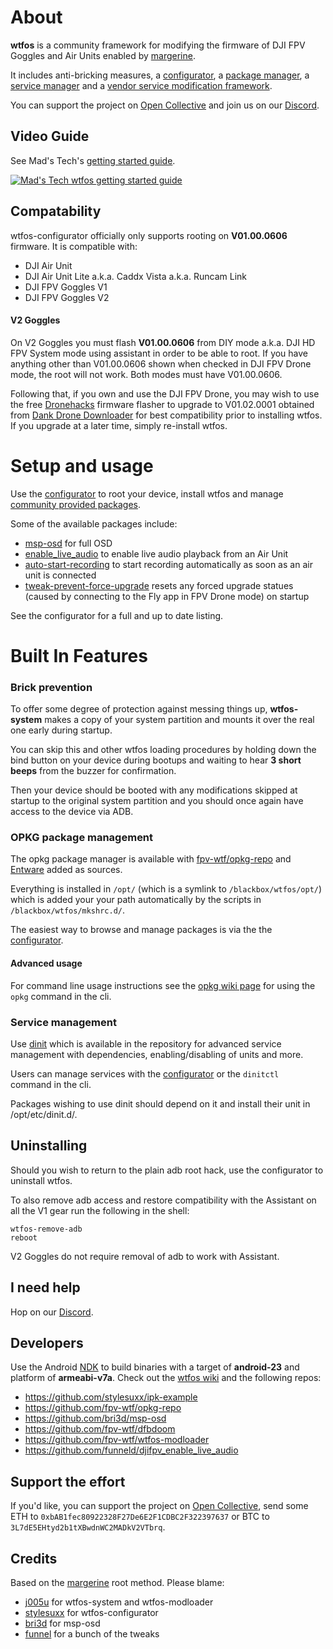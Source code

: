 # About
**wtfos** is a community framework for modifying the firmware of DJI FPV Goggles and Air Units enabled by [margerine](https://github.com/fpv-wtf/margerine). 

It includes anti-bricking measures, a [configurator](https://github.com/fpv-wtf/wtfos-configurator), a [package manager](https://git.yoctoproject.org/opkg/), a [service manager](https://github.com/davmac314/dinit) and a [vendor service modification framework](https://github.com/fpv-wtf/wtfos-modloader).

You can support the project on [Open Collective](https://opencollective.com/fpv-wtf/donate?amount=10) and join us on our [Discord](https://discord.gg/3rpnBBJKtU).

## Video Guide
See Mad's Tech's [getting started guide](https://www.youtube.com/watch?v=hNOA0kUjKhY).

[![Mad's Tech wtfos getting started guide](https://img.youtube.com/vi/hNOA0kUjKhY/0.jpg)](https://www.youtube.com/watch?v=hNOA0kUjKhY)

## Compatability
wtfos-configurator officially only supports rooting on **V01.00.0606** firmware. It is compatible with:

 - DJI Air Unit
 - DJI Air Unit Lite a.k.a. Caddx Vista a.k.a. Runcam Link
 - DJI FPV Goggles V1
 - DJI FPV Goggles V2

#### V2 Goggles
On V2 Goggles you must flash **V01.00.0606** from DIY mode a.k.a. DJI HD FPV System mode using assistant in order to be able to root. If you have anything other than V01.00.0606 shown when checked in DJI FPV Drone mode, the root will not work. Both modes must have V01.00.0606.

Following that, if you own and use the DJI FPV Drone, you may wish to use the free [Dronehacks](https://drone-hacks.com/download) firmware flasher to upgrade to V01.02.0001 obtained from [Dank Drone Downloader](http://dankdronedownloader.com/DDD2/app/index.php?model=gl170&ver=01.02.0001&type=Other&Brand=DJI) for best compatibility prior to installing wtfos. If you upgrade at a later time, simply re-install wtfos.

# Setup and usage

Use the [configurator](https://fpv.wtf/) to root your device, install wtfos and manage [community provided packages](https://repo.fpv.wtf/pigeon/).

Some of the available packages include:

 - [msp-osd](https://github.com/bri3d/msp-osd) for full OSD
 - [enable_live_audio](https://github.com/funneld/djifpv_enable_live_audio/) to enable live audio playback from an Air Unit
 - [auto-start-recording](https://repo.fpv.wtf/pigeon/auto-start-recording_0.1.1_armv7-3.2.ipk) to start recording automatically as soon as an air unit is connected
 - [tweak-prevent-force-upgrade](https://repo.fpv.wtf/pigeon/tweak-prevent-force-upgrade_0.9.0_armv7-3.2.ipk) resets any forced upgrade statues (caused by connecting to the Fly app in FPV Drone mode) on startup

See the configurator for a full and up to date listing.

# Built In Features

### Brick prevention
To offer some degree of protection against messing things up, **wtfos-system** makes a copy of your system partition and mounts it over the real one early during startup. 

You can skip this and other wtfos loading procedures by holding down the bind button on your device during bootups and waiting to hear **3 short beeps** from the buzzer for confirmation.

Then your device should be booted with any modifications skipped at startup to the original system partition and you should once again have access to the device via ADB. 

### OPKG package management
The opkg package manager is available with [fpv-wtf/opkg-repo](https://repo.fpv.wtf/pigeon/) and [Entware](https://bin.entware.net/armv7sf-k3.2/Packages.html) added as sources. 

Everything is installed in `/opt/` (which is a symlink to `/blackbox/wtfos/opt/`) which is added your your path automatically by the scripts in `/blackbox/wtfos/mkshrc.d/`.

The easiest way to browse and manage packages is via the the [configurator](https://fpv.wtf/).

#### Advanced usage

For command line usage instructions see the [opkg wiki page](https://openwrt.org/docs/guide-user/additional-software/opkg) for using the `opkg` command in the cli.

### Service management
Use [dinit](https://github.com/stylesuxx/dji-hd-fpv-dinit) which is available in the repository for advanced service management with dependencies, enabling/disabling of units and more. 

Users can manage services with the [configurator](https://fpv.wtf/) or the `dinitctl ` command in the cli.

Packages wishing to use dinit should depend on it and install their unit in /opt/etc/dinit.d/.

## Uninstalling
Should you wish to return to the plain adb root hack, use the configurator to uninstall wtfos.

To also remove adb access and restore compatibility with the Assistant on all the V1 gear run the following in the shell:

    wtfos-remove-adb
    reboot

V2 Goggles do not require removal of adb to work with Assistant.

## I need help

Hop on our [Discord](https://discord.gg/3rpnBBJKtU).

## Developers

Use the Android [NDK](https://developer.android.com/ndk/downloads) to build binaries with a target of **android-23** and platform of **armeabi-v7a**. Check out the [wtfos wiki](https://github.com/fpv-wtf/wtfos/wiki) and the following repos:

 - https://github.com/stylesuxx/ipk-example
 - https://github.com/fpv-wtf/opkg-repo
 - https://github.com/bri3d/msp-osd
 - https://github.com/fpv-wtf/dfbdoom
 - https://github.com/fpv-wtf/wtfos-modloader
 - https://github.com/funneld/djifpv_enable_live_audio

## Support the effort

If you'd like, you can support the project on [Open Collective](https://opencollective.com/fpv-wtf/donate?amount=10), send some ETH to `0xbAB1fec80922328F27De6E2F1CDBC2F322397637` or BTC to `3L7dE5EHtyd2b1tXBwdnWC2MADkV2VTbrq`.

## Credits
Based on the [margerine](https://github.com/fpv-wtf/margerine) root method. Please blame:
 - [j005u](https://github.com/j005u) for wtfos-system and wtfos-modloader
 - [stylesuxx](https://github.com/stylesuxx) for wtfos-configurator
 - [bri3d](https://github.com/bri3d) for msp-osd
 - [funnel](https://github.com/funneld) for a bunch of the tweaks
